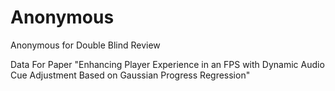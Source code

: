 # Anonymous
Anonymous for Double Blind Review

Data For Paper "Enhancing Player Experience in an FPS with Dynamic Audio Cue Adjustment Based on Gaussian Progress Regression"

